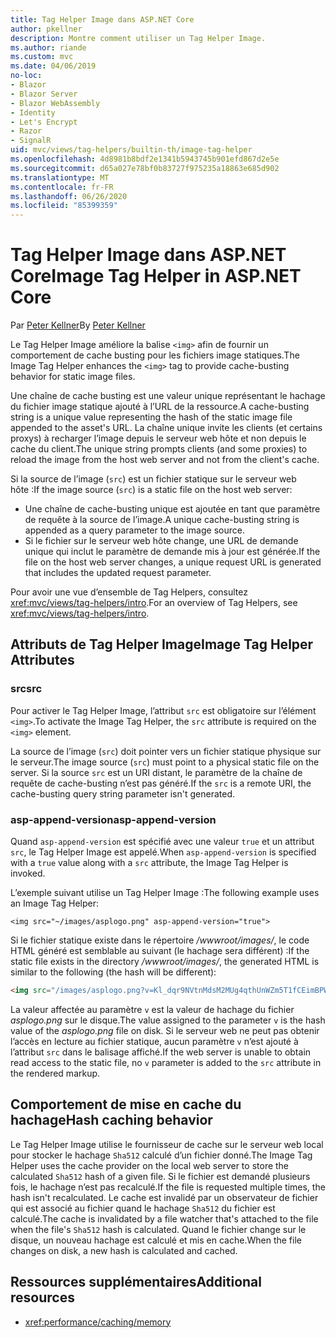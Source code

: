 ```yaml
---
title: Tag Helper Image dans ASP.NET Core
author: pkellner
description: Montre comment utiliser un Tag Helper Image.
ms.author: riande
ms.custom: mvc
ms.date: 04/06/2019
no-loc:
- Blazor
- Blazor Server
- Blazor WebAssembly
- Identity
- Let's Encrypt
- Razor
- SignalR
uid: mvc/views/tag-helpers/builtin-th/image-tag-helper
ms.openlocfilehash: 4d8981b8bdf2e1341b5943745b901efd867d2e5e
ms.sourcegitcommit: d65a027e78bf0b83727f975235a18863e685d902
ms.translationtype: MT
ms.contentlocale: fr-FR
ms.lasthandoff: 06/26/2020
ms.locfileid: "85399359"
---
```

# <a name="image-tag-helper-in-aspnet-core"></a><span data-ttu-id="98ff0-103">Tag Helper Image dans ASP.NET Core</span><span class="sxs-lookup"><span data-stu-id="98ff0-103">Image Tag Helper in ASP.NET Core</span></span>

<span data-ttu-id="98ff0-104">Par [Peter Kellner](https://peterkellner.net)</span><span class="sxs-lookup"><span data-stu-id="98ff0-104">By [Peter Kellner](https://peterkellner.net)</span></span>

<span data-ttu-id="98ff0-105">Le Tag Helper Image améliore la balise `<img>` afin de fournir un comportement de cache busting pour les fichiers image statiques.</span><span class="sxs-lookup"><span data-stu-id="98ff0-105">The Image Tag Helper enhances the `<img>` tag to provide cache-busting behavior for static image files.</span></span>

<span data-ttu-id="98ff0-106">Une chaîne de cache busting est une valeur unique représentant le hachage du fichier image statique ajouté à l’URL de la ressource.</span><span class="sxs-lookup"><span data-stu-id="98ff0-106">A cache-busting string is a unique value representing the hash of the static image file appended to the asset's URL.</span></span> <span data-ttu-id="98ff0-107">La chaîne unique invite les clients (et certains proxys) à recharger l’image depuis le serveur web hôte et non depuis le cache du client.</span><span class="sxs-lookup"><span data-stu-id="98ff0-107">The unique string prompts clients (and some proxies) to reload the image from the host web server and not from the client's cache.</span></span>

<span data-ttu-id="98ff0-108">Si la source de l’image (`src`) est un fichier statique sur le serveur web hôte :</span><span class="sxs-lookup"><span data-stu-id="98ff0-108">If the image source (`src`) is a static file on the host web server:</span></span>

* <span data-ttu-id="98ff0-109">Une chaîne de cache-busting unique est ajoutée en tant que paramètre de requête à la source de l’image.</span><span class="sxs-lookup"><span data-stu-id="98ff0-109">A unique cache-busting string is appended as a query parameter to the image source.</span></span>
* <span data-ttu-id="98ff0-110">Si le fichier sur le serveur web hôte change, une URL de demande unique qui inclut le paramètre de demande mis à jour est générée.</span><span class="sxs-lookup"><span data-stu-id="98ff0-110">If the file on the host web server changes, a unique request URL is generated that includes the updated request parameter.</span></span>

<span data-ttu-id="98ff0-111">Pour avoir une vue d’ensemble de Tag Helpers, consultez <xref:mvc/views/tag-helpers/intro>.</span><span class="sxs-lookup"><span data-stu-id="98ff0-111">For an overview of Tag Helpers, see <xref:mvc/views/tag-helpers/intro>.</span></span>

## <a name="image-tag-helper-attributes"></a><span data-ttu-id="98ff0-112">Attributs de Tag Helper Image</span><span class="sxs-lookup"><span data-stu-id="98ff0-112">Image Tag Helper Attributes</span></span>

### <a name="src"></a><span data-ttu-id="98ff0-113">src</span><span class="sxs-lookup"><span data-stu-id="98ff0-113">src</span></span>

<span data-ttu-id="98ff0-114">Pour activer le Tag Helper Image, l’attribut `src` est obligatoire sur l’élément `<img>`.</span><span class="sxs-lookup"><span data-stu-id="98ff0-114">To activate the Image Tag Helper, the `src` attribute is required on the `<img>` element.</span></span>

<span data-ttu-id="98ff0-115">La source de l’image (`src`) doit pointer vers un fichier statique physique sur le serveur.</span><span class="sxs-lookup"><span data-stu-id="98ff0-115">The image source (`src`) must point to a physical static file on the server.</span></span> <span data-ttu-id="98ff0-116">Si la source `src` est un URI distant, le paramètre de la chaîne de requête de cache-busting n’est pas généré.</span><span class="sxs-lookup"><span data-stu-id="98ff0-116">If the `src` is a remote URI, the cache-busting query string parameter isn't generated.</span></span>

### <a name="asp-append-version"></a><span data-ttu-id="98ff0-117">asp-append-version</span><span class="sxs-lookup"><span data-stu-id="98ff0-117">asp-append-version</span></span>

<span data-ttu-id="98ff0-118">Quand `asp-append-version` est spécifié avec une valeur `true` et un attribut `src`, le Tag Helper Image est appelé.</span><span class="sxs-lookup"><span data-stu-id="98ff0-118">When `asp-append-version` is specified with a `true` value along with a `src` attribute, the Image Tag Helper is invoked.</span></span>

<span data-ttu-id="98ff0-119">L’exemple suivant utilise un Tag Helper Image :</span><span class="sxs-lookup"><span data-stu-id="98ff0-119">The following example uses an Image Tag Helper:</span></span>

```cshtml
<img src="~/images/asplogo.png" asp-append-version="true">
```

<span data-ttu-id="98ff0-120">Si le fichier statique existe dans le répertoire */wwwroot/images/*, le code HTML généré est semblable au suivant (le hachage sera différent) :</span><span class="sxs-lookup"><span data-stu-id="98ff0-120">If the static file exists in the directory */wwwroot/images/*, the generated HTML is similar to the following (the hash will be different):</span></span>

```html
<img src="/images/asplogo.png?v=Kl_dqr9NVtnMdsM2MUg4qthUnWZm5T1fCEimBPWDNgM">
```

<span data-ttu-id="98ff0-121">La valeur affectée au paramètre `v` est la valeur de hachage du fichier *asplogo.png* sur le disque.</span><span class="sxs-lookup"><span data-stu-id="98ff0-121">The value assigned to the parameter `v` is the hash value of the *asplogo.png* file on disk.</span></span> <span data-ttu-id="98ff0-122">Si le serveur web ne peut pas obtenir l’accès en lecture au fichier statique, aucun paramètre `v` n’est ajouté à l’attribut `src` dans le balisage affiché.</span><span class="sxs-lookup"><span data-stu-id="98ff0-122">If the web server is unable to obtain read access to the static file, no `v` parameter is added to the `src` attribute in the rendered markup.</span></span>

## <a name="hash-caching-behavior"></a><span data-ttu-id="98ff0-123">Comportement de mise en cache du hachage</span><span class="sxs-lookup"><span data-stu-id="98ff0-123">Hash caching behavior</span></span>

<span data-ttu-id="98ff0-124">Le Tag Helper Image utilise le fournisseur de cache sur le serveur web local pour stocker le hachage `Sha512` calculé d’un fichier donné.</span><span class="sxs-lookup"><span data-stu-id="98ff0-124">The Image Tag Helper uses the cache provider on the local web server to store the calculated `Sha512` hash of a given file.</span></span> <span data-ttu-id="98ff0-125">Si le fichier est demandé plusieurs fois, le hachage n’est pas recalculé.</span><span class="sxs-lookup"><span data-stu-id="98ff0-125">If the file is requested multiple times, the hash isn't recalculated.</span></span> <span data-ttu-id="98ff0-126">Le cache est invalidé par un observateur de fichier qui est associé au fichier quand le hachage `Sha512` du fichier est calculé.</span><span class="sxs-lookup"><span data-stu-id="98ff0-126">The cache is invalidated by a file watcher that's attached to the file when the file's `Sha512` hash is calculated.</span></span> <span data-ttu-id="98ff0-127">Quand le fichier change sur le disque, un nouveau hachage est calculé et mis en cache.</span><span class="sxs-lookup"><span data-stu-id="98ff0-127">When the file changes on disk, a new hash is calculated and cached.</span></span>

## <a name="additional-resources"></a><span data-ttu-id="98ff0-128">Ressources supplémentaires</span><span class="sxs-lookup"><span data-stu-id="98ff0-128">Additional resources</span></span>

* <xref:performance/caching/memory>
